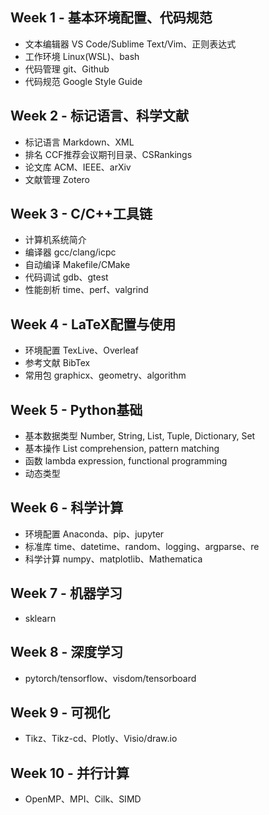 ## Week 1 - 基本环境配置、代码规范
* 文本编辑器 VS Code/Sublime Text/Vim、正则表达式
* 工作环境 Linux(WSL)、bash
* 代码管理 git、Github
* 代码规范 Google Style Guide

## Week 2 - 标记语言、科学文献
* 标记语言 Markdown、XML
* 排名 CCF推荐会议期刊目录、CSRankings
* 论文库 ACM、IEEE、arXiv
* 文献管理 Zotero

## Week 3 - C/C++工具链
* 计算机系统简介
* 编译器 gcc/clang/icpc
* 自动编译 Makefile/CMake
* 代码调试 gdb、gtest
* 性能剖析 time、perf、valgrind

## Week 4 - LaTeX配置与使用
* 环境配置 TexLive、Overleaf
* 参考文献 BibTex
* 常用包 graphicx、geometry、algorithm

## Week 5 - Python基础
* 基本数据类型 Number, String, List, Tuple, Dictionary, Set
* 基本操作 List comprehension, pattern matching
* 函数 lambda expression, functional programming
* 动态类型

## Week 6 - 科学计算
* 环境配置 Anaconda、pip、jupyter
* 标准库 time、datetime、random、logging、argparse、re
* 科学计算 numpy、matplotlib、Mathematica

## Week 7 - 机器学习
* sklearn

## Week 8 - 深度学习
* pytorch/tensorflow、visdom/tensorboard

## Week 9 - 可视化
* Tikz、Tikz-cd、Plotly、Visio/draw.io

## Week 10 - 并行计算
* OpenMP、MPI、Cilk、SIMD